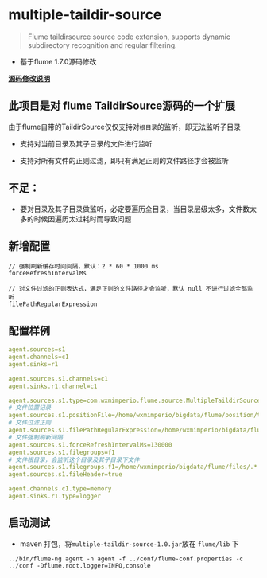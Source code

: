 # multiple-taildir-source

> Flume taildirsource source code extension, supports dynamic subdirectory recognition and regular filtering.

- 基于flume 1.7.0源码修改

**[源码修改说明](https://imperio-wxm.github.io/2020/12/20/Flume-TaildirSource-Expand/)**

## 此项目是对 flume TaildirSource源码的一个扩展

由于flume自带的TaildirSource仅仅支持对`根目录`的监听，即无法监听子目录

- 支持对当前目录及其子目录的文件进行监听

- 支持对所有文件的正则过滤，即只有满足正则的文件路径才会被监听

## 不足：

- 要对目录及其子目录做监听，必定要遍历全目录，当目录层级太多，文件数太多的时候因遍历太过耗时而导致问题

## 新增配置

```shell
// 强制刷新缓存时间间隔，默认：2 * 60 * 1000 ms
forceRefreshIntervalMs

// 对文件过滤的正则表达式，满足正则的文件路径才会监听，默认 null 不进行过滤全部监听 
filePathRegularExpression
```

## 配置样例

```yaml
agent.sources=s1
agent.channels=c1
agent.sinks=r1

agent.sources.s1.channels=c1
agent.sinks.r1.channel=c1

agent.sources.s1.type=com.wxmimperio.flume.source.MultipleTaildirSource
# 文件位置记录
agent.sources.s1.positionFile=/home/wxmimperio/bigdata/flume/position/taildir_position.json
# 文件过滤正则
agent.sources.s1.filePathRegularExpression=/home/wxmimperio/bigdata/flume/files/.*/test.*.txt
# 文件强制刷新间隔
agent.sources.s1.forceRefreshIntervalMs=130000
agent.sources.s1.filegroups=f1
# 文件根目录，会监听这个目录及其子目录下文件
agent.sources.s1.filegroups.f1=/home/wxmimperio/bigdata/flume/files/.*
agent.sources.s1.fileHeader=true

agent.channels.c1.type=memory
agent.sinks.r1.type=logger
```

## 启动测试

- maven 打包，将`multiple-taildir-source-1.0.jar`放在 `flume/lib` 下

```shell
../bin/flume-ng agent -n agent -f ../conf/flume-conf.properties -c ../conf -Dflume.root.logger=INFO,console
```


